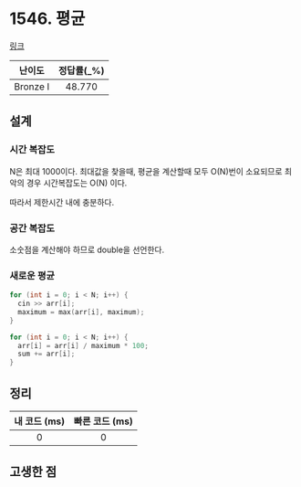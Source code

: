 # 1546. 평균

[링크](https://www.acmicpc.net/problem/1546)

|  난이도  | 정답률(\_%) |
| :------: | :---------: |
| Bronze I |   48.770    |

## 설계

### 시간 복잡도

N은 최대 1000이다. 최대값을 찾을때, 평균을 계산할때 모두 O(N)번이 소요되므로 최악의 경우 시간복잡도는 O(N) 이다.

따라서 제한시간 내에 충분하다.

### 공간 복잡도

소숫점을 계산해야 하므로 double을 선언한다.

### 새로운 평균

```cpp
for (int i = 0; i < N; i++) {
  cin >> arr[i];
  maximum = max(arr[i], maximum);
}

for (int i = 0; i < N; i++) {
  arr[i] = arr[i] / maximum * 100;
  sum += arr[i];
}
```

## 정리

| 내 코드 (ms) | 빠른 코드 (ms) |
| :----------: | :------------: |
|      0       |       0        |

## 고생한 점
